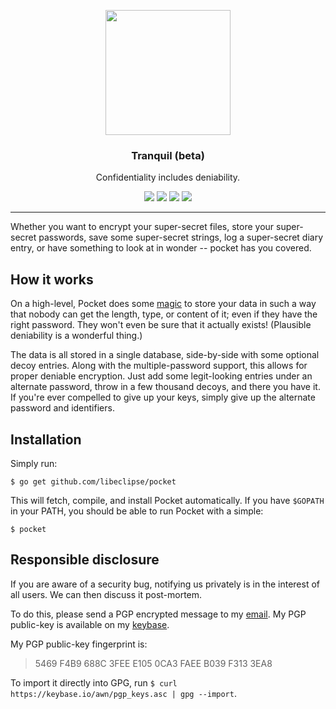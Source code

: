 <p align="center">
  <img src="https://cdn.rawgit.com/libeclipse/tranquil/master/tranquil.svg" height="200" />
  <h3 align="center">Tranquil (beta)</h3>
  <p align="center">Confidentiality includes deniability.</p>
  <p align="center">
    <a href="https://travis-ci.org/libeclipse/tranquil"><img src="https://travis-ci.org/libeclipse/tranquil.svg?branch=master"></a>
    <a href="https://ci.appveyor.com/project/libeclipse/tranquil/branch/master"><img src="https://ci.appveyor.com/api/projects/status/cm3cc244ct0yt92s/branch/master?svg=true"></a>
    <a href="https://dependencyci.com/github/libeclipse/tranquil"><img src="https://dependencyci.com/github/libeclipse/tranquil/badge"></a>
    <a href="https://goreportcard.com/report/github.com/libeclipse/tranquil"><img src="https://goreportcard.com/badge/github.com/libeclipse/tranquil"></a>
  </p>
</p>

---

Whether you want to encrypt your super-secret files, store your super-secret passwords, save some super-secret strings, log a super-secret diary entry, or have something to look at in wonder -- pocket has you covered.

## How it works

On a high-level, Pocket does some [magic](/PROTOCOL) to store your data in such a way that nobody can get the length, type, or content of it; even if they have the right password. They won't even be sure that it actually exists! (Plausible deniability is a wonderful thing.)

The data is all stored in a single database, side-by-side with some optional decoy entries. Along with the multiple-password support, this allows for proper deniable encryption. Just add some legit-looking entries under an alternate password, throw in a few thousand decoys, and there you have it. If you're ever compelled to give up your keys, simply give up the alternate password and identifiers.

## Installation

Simply run:

`$ go get github.com/libeclipse/pocket`

This will fetch, compile, and install Pocket automatically. If you have `$GOPATH` in your PATH, you should be able to run Pocket with a simple:

`$ pocket`

## Responsible disclosure

If you are aware of a security bug, notifying us privately is in the interest of all users. We can then discuss it post-mortem.

To do this, please send a PGP encrypted message to my [email](mailto:awn@cryptolosophy.io). My PGP public-key is available on my [keybase](https://keybase.io/awn).

My PGP public-key fingerprint is:

> 5469 F4B9 688C 3FEE E105 0CA3 FAEE B039 F313 3EA8

To import it directly into GPG, run `$ curl https://keybase.io/awn/pgp_keys.asc | gpg --import`.
